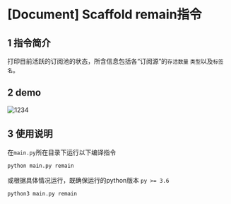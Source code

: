 # [Document] Scaffold remain指令

## 1 指令简介

打印目前活跃的订阅池的状态，所含信息包括各“订阅源”的`存活数量` `类型`以及`标签名`。

## 2 demo

![1234](https://i.loli.net/2021/07/11/kjCGBRUi6zZXYeP.gif)

## 3 使用说明

在`main.py`所在目录下运行以下编译指令

``` python
python main.py remain
```

或根据具体情况运行，既确保运行的python版本 `py >= 3.6`

```python
python3 main.py remain
```

